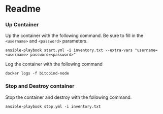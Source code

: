 # Readme

### Up Container
Up the container with the following command. Be sure to fill in the `<username>` and `<password>` parameters.

```
ansible-playbook start.yml -i inventory.txt --extra-vars "username=<username> password=<password>"
```

Log the container with the following command
```
docker logs -f bitcoind-node
```

### Stop and Destroy container
Stop the container and destroy with the following command.

```
ansible-playbook stop.yml -i inventory.txt
```
